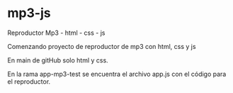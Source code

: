 # mp3-js
Reproductor Mp3 - html - css - js

Comenzando proyecto de reproductor de mp3 con html, css y js

En main de gitHub solo html y css.

En la rama app-mp3-test se encuentra el archivo app.js con el código para el reproductor.

